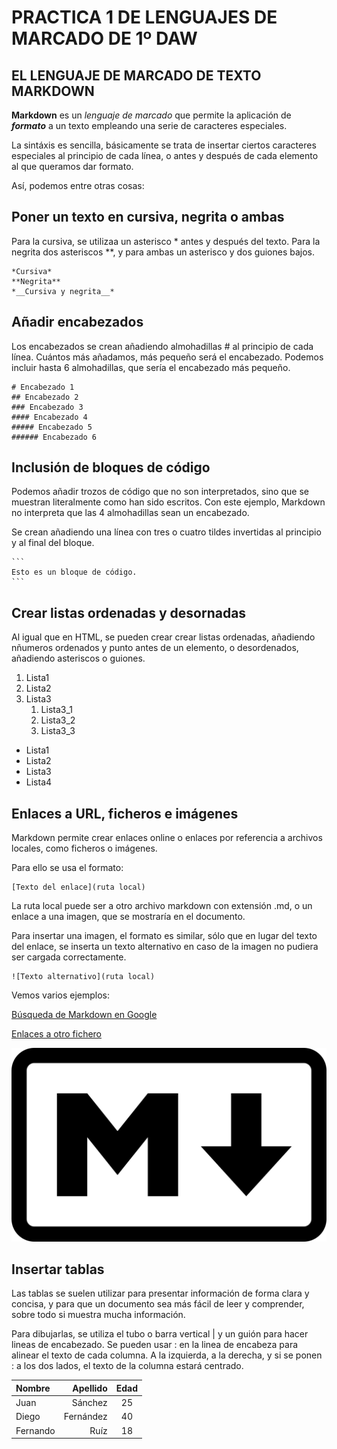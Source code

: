 # PRACTICA 1 DE LENGUAJES DE MARCADO DE 1º DAW

## EL LENGUAJE DE MARCADO DE TEXTO MARKDOWN

**Markdown** es un *lenguaje de marcado* que permite la aplicación de *__formato__* a un texto empleando una serie de caracteres especiales.

La sintáxis es sencilla, básicamente se trata de insertar ciertos caracteres especiales al principio de cada línea, o antes y después de cada elemento al que queramos dar formato.

Así, podemos entre otras cosas:

## Poner un texto en cursiva, negrita o ambas

Para la cursiva, se utilizaa un asterisco * antes y después del texto. Para la negrita dos asteriscos **, y para ambas un asterisco y dos guiones bajos.

```
*Cursiva*
**Negrita**
*__Cursiva y negrita__*
````


## Añadir encabezados

Los encabezados se crean añadiendo almohadillas # al principio de cada línea. Cuántos más añadamos, más pequeño será el encabezado. Podemos incluir hasta 6 almohadillas, que sería el encabezado más pequeño.
```
# Encabezado 1
## Encabezado 2
### Encabezado 3
#### Encabezado 4
##### Encabezado 5
###### Encabezado 6
```

## Inclusión de bloques de código

Podemos añadir trozos de código que no son interpretados, sino que se muestran literalmente como han sido escritos. Con este ejemplo, Markdown no interpreta que las 4 almohadillas sean un encabezado. 

Se crean añadiendo una línea con tres o cuatro tildes invertidas al principio y al final del bloque. 

````
```
Esto es un bloque de código.
```
````

## Crear listas ordenadas y desornadas

Al igual que en HTML, se pueden crear crear listas ordenadas, añadiendo nñumeros ordenados y punto antes de un elemento, o desordenados, añadiendo asteriscos o guiones.

1. Lista1 
2. Lista2
3. Lista3
    1. Lista3_1
    2. Lista3_2
    3. Lista3_3  
* Lista1
* Lista2
* Lista3
* Lista4

## Enlaces a URL, ficheros e imágenes

Markdown permite crear enlaces online o enlaces por referencia a archivos locales, como ficheros o imágenes.

Para ello se usa el formato:
```
[Texto del enlace](ruta local)
````
La ruta local puede ser a otro archivo markdown con extensión .md, o un enlace a una imagen, que se mostraría en el documento.

Para insertar una imagen, el formato es similar, sólo que en lugar del texto del enlace, se inserta un texto alternativo en caso de la imagen no pudiera ser cargada correctamente.

```
![Texto alternativo](ruta local)
````
Vemos varios ejemplos: 

[Búsqueda de Markdown en Google](https://www.google.com/search?q=markdown)

[Enlaces a otro fichero](./markdown_enlazado.md/)

![Logo Markdown.](./markdown.png/)

## Insertar tablas

Las tablas se suelen utilizar para presentar información de forma clara y concisa, y para que un documento sea más fácil de leer y comprender, sobre todo si muestra mucha información.

Para dibujarlas, se utiliza el tubo o barra vertical | y un guión para hacer lineas de encabezado. Se pueden usar : en la linea de encabeza para alinear el texto de cada columna. A la izquierda, a la derecha, y si se ponen : a los dos lados, el texto de la columna estará centrado.

| Nombre       | Apellido      | Edad    |
| :------------|--------------:|:-------:|
| Juan         | Sánchez       | 25      |
| Diego        | Fernández     | 40      |
| Fernando     | Ruíz          | 18      |
